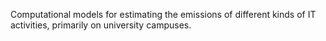 Computational models for estimating the emissions of different kinds of IT activities, primarily on university campuses.
